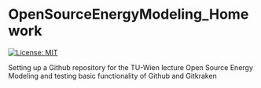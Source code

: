 # OpenSourceEnergyModeling_Homework
[![License: MIT](https://img.shields.io/badge/License-MIT-yellow.svg)](https://opensource.org/licenses/MIT)

Setting up a Github repository for the TU-Wien lecture Open Source Energy Modeling and testing basic functionality of Github and Gitkraken
